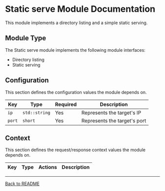 # Static serve Module Documentation

This module implements a directory listing and a simple static serving.

## Module Type

The Static serve module implements the following module interfaces:
 - Directory listing
 - Static serving

## Configuration

This section defines the configuration values the module depends on.

| Key  | Type          | Required | Description                           |
|--------|---------------|--------------|--------------------------------------|
|`ip`    |`std::string` |Yes          |Represents the target's IP     |
|`port` |`short`        |Yes          |Represents the target's port  |

## Context

This section defines the request/response context values the module depends on.

| Key | Type | Actions | Description |
|-----|------|---------|-------------|

---
[Back to README](../../README.md)
